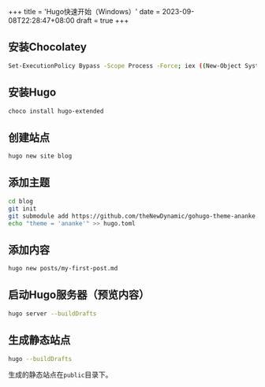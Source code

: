 +++
title = 'Hugo快速开始（Windows）'
date = 2023-09-08T22:28:47+08:00
draft = true
+++

## 安装Chocolatey

```bash
Set-ExecutionPolicy Bypass -Scope Process -Force; iex ((New-Object System.Net.WebClient).DownloadString('https://chocolatey.org/install.ps1'))
```

## 安装Hugo

```bash
choco install hugo-extended
```

## 创建站点

```bash
hugo new site blog
```

## 添加主题

```bash
cd blog
git init
git submodule add https://github.com/theNewDynamic/gohugo-theme-ananke.git themes/ananke
echo "theme = 'ananke'" >> hugo.toml
```

## 添加内容

```bash
hugo new posts/my-first-post.md
```

## 启动Hugo服务器（预览内容）

```bash
hugo server --buildDrafts
```

## 生成静态站点

```bash
hugo --buildDrafts
```

生成的静态站点在`public`目录下。
